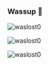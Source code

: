 ### Wassup 👋

<p align="left"> <img src="https://komarev.com/ghpvc/?username=waslost0" alt="waslost0" /></p>

<p><img align="" src="https://github-readme-stats.vercel.app/api/top-langs/?username=waslost0&layout=compact&hide=css,html" alt="waslost0" /></br></p>

<p><img align="" src="https://github-readme-stats.vercel.app/api?username=waslost0&show_icons=true&hide=contribs" alt="waslost0" /></p>

